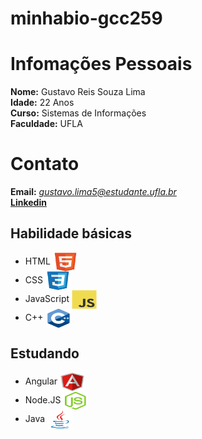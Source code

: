 # minhabio-gcc259

Infomações Pessoais
==================
**Nome:** Gustavo Reis Souza Lima <br>
**Idade:** 22 Anos <br>
**Curso:** Sistemas de Informações <br>
**Faculdade:** UFLA <br>

Contato
==================
**Email:** *gustavo.lima5@estudante.ufla.br* <br>
[**Linkedin**](https://www.linkedin.com/in/gustavo-lima-393687212/ "Linkedin") <br>


Habilidade básicas
------------------
- HTML <img align="center" alt="HTML5" height="30" width="40" src="https://raw.githubusercontent.com/devicons/devicon/master/icons/html5/html5-original.svg">
- CSS <img align="center" alt="CSS3" height="30" width="40" src="https://raw.githubusercontent.com/devicons/devicon/master/icons/css3/css3-original.svg">
- JavaScript <img align="center" alt="JavaScript" height="30" width="40" src="https://raw.githubusercontent.com/devicons/devicon/master/icons/javascript/javascript-original.svg">
- C++ <img align="center" alt="C++" height="30" width="40" src="https://raw.githubusercontent.com/devicons/devicon/master/icons/cplusplus/cplusplus-original.svg">

Estudando
-----------------
- Angular <img align="center" alt="Angular" height="30" width="40" src="https://raw.githubusercontent.com/devicons/devicon/master/icons/angularjs/angularjs-original.svg">
- Node.JS <img align="center" alt="Node.JS" height="30" width="40" src="https://raw.githubusercontent.com/devicons/devicon/master/icons/nodejs/nodejs-original.svg">
- Java <img align="center" alt="Java" height="30" width="40" src="https://raw.githubusercontent.com/devicons/devicon/master/icons/java/java-original.svg">
